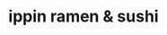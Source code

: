 ---
layout: place
title: "ippin ramen & sushi"
permalink: /oklahoma/broken-arrow/ippin-ramen-sushi.html
stateAbbr: OK
stateName: Oklahoma
cityName: Broken Arrow
place_id: ChIJc_5-VeeLtocRNuF8ve8LbME
photos:
  - name: >-
      places/ChIJc_5-VeeLtocRNuF8ve8LbME/photos/AeeoHcJ6H_eCwlpgNerL59tam-V5HMFGNSfOeEevO_T0y8qedDdJBtHgJ74SZxqRAhN9g_b3_s6PX7vfw0nX0ghX3uFvQ3zRL5FKnHw-rxgSTjC_2aPJrtvY8-UmMNXAEQMZtsP6QdmT1C7cC1XHcY4FkvyKl3veOT-1vyzE9a8VgrrIpSC0ewYyBQVuoD710bxVudmOs_7fZLsaECsOk0WBX9JTOaSFWKVF2AdpXdzr5_tbTH_l8WcR9vif8UCvhbZjHQvUeEH9swG80Szl1118A8QKFo5bVCxAqqYLw4FE_p1aYw
    widthPx: 4032
    heightPx: 2269
    authorAttributions:
      - displayName: ippin ramen & sushi
        uri: https://maps.google.com/maps/contrib/112976823927167660777
        photoUri: >-
          https://lh3.googleusercontent.com/a-/ALV-UjX3nE9LEeWL0AE6ALVms9PZ86eqnysX9GUbtTt0Czg-dV8WMfUR=s100-p-k-no-mo
    flagContentUri: >-
      https://www.google.com/local/imagery/report/?cb_client=maps_api_places.places_api&image_key=!1e10!2sAF1QipPq5NOCeIAchji6hBHMYBAKSkscMItcZ87uKabv&hl=en-US
    googleMapsUri: >-
      https://www.google.com/maps/place//data=!3m4!1e2!3m2!1sAF1QipPq5NOCeIAchji6hBHMYBAKSkscMItcZ87uKabv!2e10!4m2!3m1!1s0x87b68be7557efe73:0xc16c0befbd7ce136
  - name: >-
      places/ChIJc_5-VeeLtocRNuF8ve8LbME/photos/AeeoHcIefrfmOnRr73XxNjvJuQzMz7QKmYhB5DXLMBVmWjPpqjnRxNz_b5CeVOSSbwhnm2awlJWr01Yz8wpubOMRXRX6YoSu2YYDvH8Yvqe2h4_oAiyy8rpC1X-hfbmPwv__BR41WvkGbXlin3LCWagO2SjFhiLgwL05B6PYtfMEtWWE6jB16ISl5kMF0W3JNO5buKO3klCAupGW7EQwOz2npCKjHnX9nNJ2RcKEp15EHz66f8jx8ZMiHUrHz7lKr1HDk-iQiXOqwviOiUQ4AW5VS0hrheUz0KEX5yziK6h5fS9NGg
    widthPx: 1227
    heightPx: 1324
    authorAttributions:
      - displayName: ippin ramen & sushi
        uri: https://maps.google.com/maps/contrib/112976823927167660777
        photoUri: >-
          https://lh3.googleusercontent.com/a-/ALV-UjX3nE9LEeWL0AE6ALVms9PZ86eqnysX9GUbtTt0Czg-dV8WMfUR=s100-p-k-no-mo
    flagContentUri: >-
      https://www.google.com/local/imagery/report/?cb_client=maps_api_places.places_api&image_key=!1e10!2sAF1QipPbm7UkzwwREQF4gfQiPnGSs23TDnaDNSJUS1H7&hl=en-US
    googleMapsUri: >-
      https://www.google.com/maps/place//data=!3m4!1e2!3m2!1sAF1QipPbm7UkzwwREQF4gfQiPnGSs23TDnaDNSJUS1H7!2e10!4m2!3m1!1s0x87b68be7557efe73:0xc16c0befbd7ce136
  - name: >-
      places/ChIJc_5-VeeLtocRNuF8ve8LbME/photos/AeeoHcK254aAjerBtY5WlRB6aGlPwVEQUxsTyA2TVe11d1-Z6iZGW9J6653UzCi_gmYtbVnQVDO1V1lvIuSMU2gH50j2vNebl4nVcD9dd_uT-Ofu2oFUrc8XVAjzvgboVWzQT-UQTlybt2ftFaEv-jmd8OLH0KAjeq_7raJQHnhsI5wc9iRNM5ZDt1XwmEy-8LmMRgfqtSoHfZpy_UhavuVfis7aj3CnhD1-seBqSiR81nXKL6pNCerizcuMo3lHE8VeFXSolzs2yS7y1Az-Jeud4Az6rWyQkbiwzR8kgYYAPfcZa6m0Nlv5HKP4qhv4DEyEo7nin7AXT2wTIIk6v5gN43p4Y7_Y5KG5l7yB5fSyUeyWGrYebR4WJZ1zOkTiIYkNxr_ebDgrBXqozjgVEIyu3M2e-1uaP352p0DCWO1RNezssw
    widthPx: 1125
    heightPx: 690
    authorAttributions:
      - displayName: Rachele Cannavo
        uri: https://maps.google.com/maps/contrib/112096366090588726167
        photoUri: >-
          https://lh3.googleusercontent.com/a-/ALV-UjU0NEtJWAU3TLOhSb1mIt9cWs2YW1iTQPpSwTIn34qHGVUFudC-bQ=s100-p-k-no-mo
    flagContentUri: >-
      https://www.google.com/local/imagery/report/?cb_client=maps_api_places.places_api&image_key=!1e10!2sCIHM0ogKEICAgMCw1tSGUQ&hl=en-US
    googleMapsUri: >-
      https://www.google.com/maps/place//data=!3m4!1e2!3m2!1sCIHM0ogKEICAgMCw1tSGUQ!2e10!4m2!3m1!1s0x87b68be7557efe73:0xc16c0befbd7ce136
  - name: >-
      places/ChIJc_5-VeeLtocRNuF8ve8LbME/photos/AeeoHcJgFIBadvd07rWP60IoR_T7nVXlP476_8EtM36Vs6Rm_LPcocD9xwZirWildHwTTe8arZFILVNJFQOVrJ4cL08IjNjWtHU6a4ZYV1IRNn4tgqClhJOkKygh-dqaVR0UP2NgQ7WQATHZZYJkXZKsOLZgpt0leAQy5LNaz3F5_hUKFM4UuMVtfaeAZcpGUnVHCYG-PXi6Xov54djZJO06V0Aybpmz3CPm7fIIubfaZvLdFHPI3yYVrl3t_iYQOGcSUfpd4fTweq7hLPFetCy6Z7EBqQ_wCd2XLleaMZm0HTnLgg
    widthPx: 3024
    heightPx: 4032
    authorAttributions:
      - displayName: ippin ramen & sushi
        uri: https://maps.google.com/maps/contrib/112976823927167660777
        photoUri: >-
          https://lh3.googleusercontent.com/a-/ALV-UjX3nE9LEeWL0AE6ALVms9PZ86eqnysX9GUbtTt0Czg-dV8WMfUR=s100-p-k-no-mo
    flagContentUri: >-
      https://www.google.com/local/imagery/report/?cb_client=maps_api_places.places_api&image_key=!1e10!2sAF1QipNZAtI04uVfxrdBIyL2VJxW9M1sKFTM76JN5aUZ&hl=en-US
    googleMapsUri: >-
      https://www.google.com/maps/place//data=!3m4!1e2!3m2!1sAF1QipNZAtI04uVfxrdBIyL2VJxW9M1sKFTM76JN5aUZ!2e10!4m2!3m1!1s0x87b68be7557efe73:0xc16c0befbd7ce136
  - name: >-
      places/ChIJc_5-VeeLtocRNuF8ve8LbME/photos/AeeoHcKaewA_-QG9yf8oMp41zTW4-56mBmm5OHsIu7WJKr-6f0I_ZbUIEUtu_xO4JakqJULK0Z_yvBJ8GxftFZvPBAA55IZZuxEGf6jRH3zKyqV7KJtxyKa9IrkFMelGshFnVP_mgYTlAttSAYs7n_SKNAzaByg_lA0A_f7sDkTz_VdnJsJVSuE73JSYMPXMaS6owvn6JlhmT1d6XU0VEMpwYXoRrhOV21qKlyTEUraIfp0QLlO6w_G0ePpe766oAMqyPIsGvWb3Dw8s0ak3x3nASpAIT_79u8nSKY4fepfwjFnJv_VqcVGBsqXePNv7XVrl4ehjHO7vfwyIefXRkMw567S2387n4ENmUApRmYdj79y5oC0tb4YRNpuetGdEies018knzuGoYB9GRERNvnYNcp4tyExktKNlUkpd-mHJMxoPKw
    widthPx: 1280
    heightPx: 1708
    authorAttributions:
      - displayName: Cenxi Cen
        uri: https://maps.google.com/maps/contrib/109946428660350654337
        photoUri: >-
          https://lh3.googleusercontent.com/a/ACg8ocI8q-RZBwtI5z3gM5i5yh8aPHSZ4D8zRu0nDBCuDeR8U9AwZg=s100-p-k-no-mo
    flagContentUri: >-
      https://www.google.com/local/imagery/report/?cb_client=maps_api_places.places_api&image_key=!1e10!2sCIHM0ogKEICAgIDnnITLYA&hl=en-US
    googleMapsUri: >-
      https://www.google.com/maps/place//data=!3m4!1e2!3m2!1sCIHM0ogKEICAgIDnnITLYA!2e10!4m2!3m1!1s0x87b68be7557efe73:0xc16c0befbd7ce136
  - name: >-
      places/ChIJc_5-VeeLtocRNuF8ve8LbME/photos/AeeoHcKw9Sr8pWlpl0J2ZTusXHWbJxXyahDbP7FiFeLF9ggfTXAEfo6ctXdUGshaEOq_QXxrV4KW0a0dnYqs9P6ZprWQCsQjrJDfDtf2h49AIgTib4ktDH2Lx4JJ18X8bL2Yss9UGR6mmXbzi0UCl9Nt9qTWKCD-iFQ14_z8WWpAnpDmdkCXRIcy7TSMS99xmHI64L_ZmayzAWKm_5DSAYIbspLz5u4z2xOJ8HXbogHugMzC7U-OjeynMzfSy2HUMrhQGISzLO-oO57teevdE6lclCSFhigviruRMek7cgzHPPRdg5G1-FtsXe1f6SVmUON6J1F2tST0-bE8JEXNS3pPNixaY3K9qJysjyHu1i8_bf2koKTzASKetSilKgronGUZkA4E5UQI99ZiaivuHbQoyPuqPVsEOicJ9a8voVmAEwrMAkV4
    widthPx: 3024
    heightPx: 4032
    authorAttributions:
      - displayName: Kanapon Pacharoen
        uri: https://maps.google.com/maps/contrib/100239274685888455845
        photoUri: >-
          https://lh3.googleusercontent.com/a-/ALV-UjUxIjWur4n9ngggtWDBM7f0p6qpsSwRHIiuellsT5QXdItmBwZg=s100-p-k-no-mo
    flagContentUri: >-
      https://www.google.com/local/imagery/report/?cb_client=maps_api_places.places_api&image_key=!1e10!2sCIHM0ogKEICAgICxi9u32gE&hl=en-US
    googleMapsUri: >-
      https://www.google.com/maps/place//data=!3m4!1e2!3m2!1sCIHM0ogKEICAgICxi9u32gE!2e10!4m2!3m1!1s0x87b68be7557efe73:0xc16c0befbd7ce136
  - name: >-
      places/ChIJc_5-VeeLtocRNuF8ve8LbME/photos/AeeoHcJn50LYW6M_V0E9cAbniMx9tAx2Ltne8tnqpeesXsjEWPYjJgtfxAHieNKTR2YLaqI8dE7stlCaqnK0bS3o7Ka8YNATDv7SbRJEoQD1QyV69mp4mHSZOU5eGIBY2r5We0Z8o-yV1UMpcKIWj6sqGDnmAe-jmxpwPlKiqwCLYbGrJIPBxctZxOmHYEqJl17B_0HXfUMnKOOI9jNJ7Kb04y8R530eEEWn5L91NLGFtcObBckMCWeNbb9VyAS88gYady0Zq4BJGOqUQCaonlGRp4X_jzsQracS0w2RHOMOiK-icQ
    widthPx: 3024
    heightPx: 4032
    authorAttributions:
      - displayName: ippin ramen & sushi
        uri: https://maps.google.com/maps/contrib/112976823927167660777
        photoUri: >-
          https://lh3.googleusercontent.com/a-/ALV-UjX3nE9LEeWL0AE6ALVms9PZ86eqnysX9GUbtTt0Czg-dV8WMfUR=s100-p-k-no-mo
    flagContentUri: >-
      https://www.google.com/local/imagery/report/?cb_client=maps_api_places.places_api&image_key=!1e10!2sAF1QipNIMCWN6_DHVNbPaJ2XA4Q5VDNpf6bfAj839En1&hl=en-US
    googleMapsUri: >-
      https://www.google.com/maps/place//data=!3m4!1e2!3m2!1sAF1QipNIMCWN6_DHVNbPaJ2XA4Q5VDNpf6bfAj839En1!2e10!4m2!3m1!1s0x87b68be7557efe73:0xc16c0befbd7ce136
  - name: >-
      places/ChIJc_5-VeeLtocRNuF8ve8LbME/photos/AeeoHcJKixT6qakQ946xObFvLAXKrJGeOQ-fcEtzKz2Lvf1PRutl9vX22XlDEyZ0fALIySdiTQJQxiqZuEdIkoAgWs9dhwEYC6oPZO78XJBmYxAfT0th49GlPiDUpjfVKBtYo1GnShBSflTt6F96W9_UlUj5GXD4XdOIoLNDe5ldvzdNSwPww1lwts12TjT6X6Taxc0B_zds1noWUSGJGPCugb9Kzbw6s0hvZ5lVzb29Iox8T54lV2yjhazaycDIjjjysn_8lSWQ14WjqfX8OLLGrrqVYHuDAFjm_vybzTisHQFxBsIrreUpPAryuZSiJT3-viluWI2s43xGWulhAShHjkeeVdE1Q1u_5KXBiicS3_PaPv0GD9-rKVNM7-38Ttge71BMSOwgttTcHSzyRlT-PM23xgDEUyr98I7uEK23kp0dhNoj
    widthPx: 4032
    heightPx: 3024
    authorAttributions:
      - displayName: James Taylor
        uri: https://maps.google.com/maps/contrib/109942743890571028393
        photoUri: >-
          https://lh3.googleusercontent.com/a-/ALV-UjXrdC7f-eF-wvTYNyBmNhkZh9y5XLntczaLrdzTiOJGgyTB6VhY=s100-p-k-no-mo
    flagContentUri: >-
      https://www.google.com/local/imagery/report/?cb_client=maps_api_places.places_api&image_key=!1e10!2sCIHM0ogKEICAgIC91-KymQE&hl=en-US
    googleMapsUri: >-
      https://www.google.com/maps/place//data=!3m4!1e2!3m2!1sCIHM0ogKEICAgIC91-KymQE!2e10!4m2!3m1!1s0x87b68be7557efe73:0xc16c0befbd7ce136
  - name: >-
      places/ChIJc_5-VeeLtocRNuF8ve8LbME/photos/AeeoHcJE4doZic6SsPuNsQeIHhY9zF6Z1nPHQgNrZ3C7B_sropDmV4agJAUk1bukhwYTg-OiY__zD6hKAC0DJSxtjdwIXzv7i4kY35JAgNMU9J1yz_9xhiJx6Olq2fhAmOAlilrKIeJzu0kDVkYORdDVTtRAv-Y9rY72v77SO-VHheRPYLXhWvsEFfNu1lQf93z4IX5Pu6A8iOyKBJH94MvWuWnB-VmFo1nAtjgb6LkbytnmxJdgTx8FSuS6SN9qUtr4UdpiMoUlf0RIvCpBiB1wWJ-M9kcqMnXxR8MHp5kRKTgakQ
    widthPx: 3024
    heightPx: 4032
    authorAttributions:
      - displayName: ippin ramen & sushi
        uri: https://maps.google.com/maps/contrib/112976823927167660777
        photoUri: >-
          https://lh3.googleusercontent.com/a-/ALV-UjX3nE9LEeWL0AE6ALVms9PZ86eqnysX9GUbtTt0Czg-dV8WMfUR=s100-p-k-no-mo
    flagContentUri: >-
      https://www.google.com/local/imagery/report/?cb_client=maps_api_places.places_api&image_key=!1e10!2sAF1QipNFoRiy6yMU-1yBczb6z7rxHQ4k_B03hZBvFhKZ&hl=en-US
    googleMapsUri: >-
      https://www.google.com/maps/place//data=!3m4!1e2!3m2!1sAF1QipNFoRiy6yMU-1yBczb6z7rxHQ4k_B03hZBvFhKZ!2e10!4m2!3m1!1s0x87b68be7557efe73:0xc16c0befbd7ce136
  - name: >-
      places/ChIJc_5-VeeLtocRNuF8ve8LbME/photos/AeeoHcLTX2u7XpNhpoeI1sqsW6ZIxJxTLCmmPvPovAp3XI9g3Y1xCJmak2rhjZcFA5gs9NyQjkpfwac3gpL0qop1TMNsrc00XJ2q8PGy4jWcGAf0qZqaZz-SZZC_doZUkY2L0hApFmu4uj75Bs19B1kEyYKG3FoD3LMQ7fyVMLfzHOj9AQGLVN3TDS4eeIClkudfTQV021-ZpXMvOfutgXai81OrP-Zw8_X6fgrQm70E66P2j5DkwHsA2CcbDk59oaxoxWHDVYHeZV1byY6qNYaVgT7-CC5Tss8ns8l1RcuS2EUtOaKpcSqK6Cmfduunw0mZMB_DX7knvTqh3FG6Ue1OKwfqZXt_YlKRnZu6c_nJ4dCe68FBgLpCqHe0Xos6OjALRDP0vRLWYq1j9gN3FENL6FnCpsHhOYOk5LfbI1mthYk1Qb6l
    widthPx: 640
    heightPx: 480
    authorAttributions:
      - displayName: Spike Speedwell
        uri: https://maps.google.com/maps/contrib/118034878221730758191
        photoUri: >-
          https://lh3.googleusercontent.com/a-/ALV-UjXunMKUlCd0YMeeHqH1ray_xYpScNQ2m7sgI3S-yDVhGm7-tbyM=s100-p-k-no-mo
    flagContentUri: >-
      https://www.google.com/local/imagery/report/?cb_client=maps_api_places.places_api&image_key=!1e10!2sCIHM0ogKEICAgICTst7hlQE&hl=en-US
    googleMapsUri: >-
      https://www.google.com/maps/place//data=!3m4!1e2!3m2!1sCIHM0ogKEICAgICTst7hlQE!2e10!4m2!3m1!1s0x87b68be7557efe73:0xc16c0befbd7ce136
address: 305 N Main St Ste 135, Broken Arrow, OK 74012, USA
street: 305 N Main St Ste 135
city: Broken Arrow
state: OK
zip: '74012'
country: USA
neighborhood: Rose District
latitude: '36.055114'
longitude: '-95.790616'
accessibility_options:
  wheelchairAccessibleParking: true
  wheelchairAccessibleEntrance: true
  wheelchairAccessibleRestroom: true
  wheelchairAccessibleSeating: true
business_status: OPERATIONAL
name: ippin ramen & sushi
google_maps_links:
  directionsUri: >-
    https://www.google.com/maps/dir//''/data=!4m7!4m6!1m1!4e2!1m2!1m1!1s0x87b68be7557efe73:0xc16c0befbd7ce136!3e0
  placeUri: https://maps.google.com/?cid=13937528071109009718
  writeAReviewUri: >-
    https://www.google.com/maps/place//data=!4m3!3m2!1s0x87b68be7557efe73:0xc16c0befbd7ce136!12e1
  reviewsUri: >-
    https://www.google.com/maps/place//data=!4m4!3m3!1s0x87b68be7557efe73:0xc16c0befbd7ce136!9m1!1b1
  photosUri: >-
    https://www.google.com/maps/place//data=!4m3!3m2!1s0x87b68be7557efe73:0xc16c0befbd7ce136!10e5
primary_type: Ramen Restaurant
opening_hours:
  regular: null
  current: null
secondary_opening_hours:
  regular:
    weekdayDescriptions: null
    type: null
  current:
    weekdayDescriptions: null
    type: null
phone: null
price_level: null
price_range: null
rating: null
rating_count: 0
website: null
description: null
reviews: null
parking_options: null
payment_options: null
allow_dogs: null
curbside_pickup: null
delivery: null
dine_in: null
good_for_children: null
good_for_groups: null
good_for_sports: null
live_music: null
menu_for_children: null
outdoor_seating: null
reservable: null
restroom: null
serves_beer: null
serves_breakfast: null
serves_brunch: null
serves_cocktails: null
serves_coffee: null
serves_dinner: null
serves_dessert: null
serves_lunch: null
serves_vegetarian_food: null
serves_wine: null
takeout: null
slug: ippin-ramen-and-sushi

---
